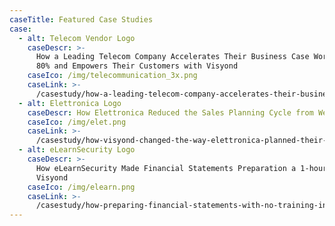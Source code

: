 ```yaml
---
caseTitle: Featured Case Studies
case:
  - alt: Telecom Vendor Logo
    caseDescr: >-
      How a Leading Telecom Company Accelerates Their Business Case Workflow by
      80% and Empowers Their Customers with Visyond
    caseIco: /img/telecommunication_3x.png
    caseLink: >-
      /casestudy/how-a-leading-telecom-company-accelerates-their-business-case-workflow-by-80-and-empowers-their-customers-with-visyond/
  - alt: Elettronica Logo
    caseDescr: How Elettronica Reduced the Sales Planning Cycle from Weeks to Hours
    caseIco: /img/elet.png
    caseLink: >-
      /casestudy/how-visyond-changed-the-way-elettronica-planned-their-sales-and-shortened-the-process-from-weeks-to-hours/
  - alt: eLearnSecurity Logo
    caseDescr: >-
      How eLearnSecurity Made Financial Statements Preparation a 1-hour Job with
      Visyond
    caseIco: /img/elearn.png
    caseLink: >-
      /casestudy/how-preparing-financial-statements-with-no-training-in-finance-became-a-1-hour-job/
---
```


